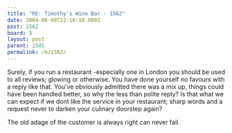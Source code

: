 ```yaml
---
title: "RE: Timothy's Wine Bar - 1562"
date: 2004-06-08T22:16:10.000Z
post: 1562
board: 5
layout: post
parent: 1545
permalink: /m/1562/
---
```

Surely, if you run a restaurant -especially one in London  you should be used to all reviews; glowing or otherwise. You have done yourself no favours with a reply like that. You've obviously admitted there was a mix up, things could have been handled better, so why the less than polite reply? Is that what we can expect if we dont like the service in your restaurant; sharp words and a request never to darken your culinary doorstep again?

The old adage of the customer is always right can never fail.
